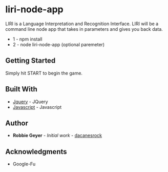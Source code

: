 # liri-node-app
LIRI is a Language Interpretation and Recognition Interface. LIRI will be a command line node app that takes in parameters and gives you back data.

* 1 - npm install
* 2 - node liri-node-app <enter command> (optional paremeter)


## Getting Started

Simply hit START to begin the game.

## Built With

* [Jquery](https://jquery.com/) - JQuery
* [Javascript](https://www.javascript.com/) - Javascript

## Author

* **Robbie Geyer** - *Initial work* - [dacanesrock](https://github.com/dacanesrock)

## Acknowledgments

* Google-Fu

